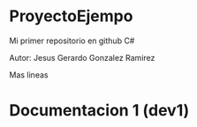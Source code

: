 # ProyectoEjempo
Mi primer repositorio en github C#

Autor: Jesus Gerardo Gonzalez Ramirez

Mas lineas

# Documentacion 1 (dev1)